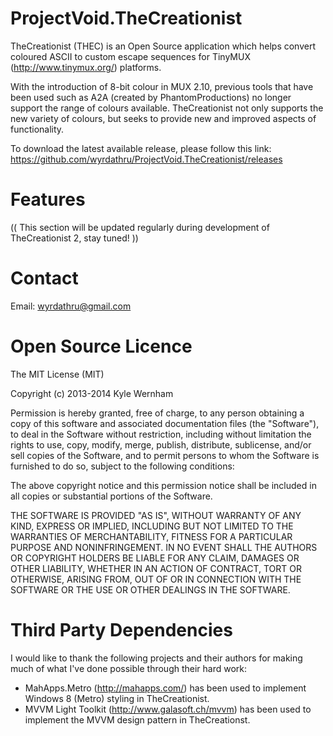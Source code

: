 ProjectVoid.TheCreationist
==========================

TheCreationist (THEC) is an Open Source application which helps convert coloured ASCII to custom escape sequences for TinyMUX (http://www.tinymux.org/) platforms.

With the introduction of 8-bit colour in MUX 2.10, previous tools that have been used such as A2A (created by PhantomProductions) no longer support the range of colours available. TheCreationist not only supports the new variety of colours, but seeks to provide new and improved aspects of functionality.

To download the latest available release, please follow this link: https://github.com/wyrdathru/ProjectVoid.TheCreationist/releases

Features
========

(( This section will be updated regularly during development of TheCreationist 2, stay tuned! ))

Contact
=======

Email: wyrdathru@gmail.com

Open Source Licence
===================

The MIT License (MIT)

Copyright (c) 2013-2014 Kyle Wernham

Permission is hereby granted, free of charge, to any person obtaining a copy of this software and associated documentation files (the "Software"), to deal in the Software without restriction, including without limitation the rights to use, copy, modify, merge, publish, distribute, sublicense, and/or sell copies of the Software, and to permit persons to whom the Software is furnished to do so, subject to the following conditions:

The above copyright notice and this permission notice shall be included in all copies or substantial portions of the Software.

THE SOFTWARE IS PROVIDED "AS IS", WITHOUT WARRANTY OF ANY KIND, EXPRESS OR IMPLIED, INCLUDING BUT NOT LIMITED TO THE WARRANTIES OF MERCHANTABILITY, FITNESS FOR A PARTICULAR PURPOSE AND NONINFRINGEMENT. IN NO EVENT SHALL THE AUTHORS OR COPYRIGHT HOLDERS BE LIABLE FOR ANY CLAIM, DAMAGES OR OTHER LIABILITY, WHETHER IN AN ACTION OF CONTRACT, TORT OR OTHERWISE, ARISING FROM, OUT OF OR IN CONNECTION WITH THE SOFTWARE OR THE USE OR OTHER DEALINGS IN THE SOFTWARE.

Third Party Dependencies
===================

I would like to thank the following projects and their authors for making much of what I've done possible through their hard work:

- MahApps.Metro (http://mahapps.com/) has been used to implement Windows 8 (Metro) styling in TheCreationist.
- MVVM Light Toolkit (http://www.galasoft.ch/mvvm) has been used to implement the MVVM design pattern in TheCreationst.
